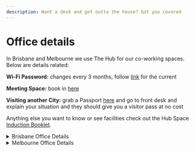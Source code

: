 ```yaml
---
description: Want a desk and get outta the house? Got you covered
---
```


# Office details

In Brisbane and Melbourne we use The Hub for our co-working spaces. Below are details related:

**Wi-Fi Password:** changes every 3 months, follow [link](https://info.hubaustralia.com/hub-member-wifi-password) for the current

**Meeting Space:** book in [here](https://members.hubaustralia.com/login)

**Visiting another City:** grab a Passport [here](https://members.hubaustralia.com/hub-passport) and go to front desk and explain your situation and they should give you a visitor pass at no cost

Anything else you want to know or see facilities check out the Hub Space [Induction Booklet](https://sixpivot.sharepoint.com/sites/HR/Shared%20Documents/Forms/AllItems.aspx?id=%2Fsites%2FHR%2FShared%20Documents%2FBrisbane%20Office%20Space%2Fhub%2Danzac%2Dsquare%2Dinduction%2Dbooklet%2Epdf\&parent=%2Fsites%2FHR%2FShared%20Documents%2FBrisbane%20Office%20Space\&p=true\&ga=1).

<details>

<summary>Brisbane Office Details</summary>

**Address:**

Hub Anzac Square, 200 Adelaide Street, Brisbane

**Lift Pass:**

After 9am head to level 6 and ask for a day pass.&#x20;

**SixPivot Working Area:**

You're welcome to work anywhere in the Hub - we do not have a dedicated working space. But most prefer to work on the co-working desks on Level 4.&#x20;

**Parking:**

Best/reasonably priced car parks are King George Square or David Jones

**Train Stations:**

Roma Street is 596m away and Central is 135m away from our office.

**Meeting Space:**

To book meeting spaces please ask the desk staff on Level 6 to help you.&#x20;

**Kitchen Facilities:**&#x20;

There is a small kitchen on level 4. A comprehensive kitchen on level 5. A coffee shop on level 6. You can also access the rooftop area.

</details>

<details>

<summary>Melbourne Office Details</summary>

**Address:** Hub Collins Street, 162 Collins Street, Melbourne

**Building Pass:**

For your first trip head to level 3 to the welcome desk and ask for your pass. You are registered under your name and SixPivot.

**Deliveries to the offices:**

If you need to send any deliveries to our office, please address the parcel for delivery to SixPivot Pty Ltd, Level 3 reception, 162 Collins Street, Melbourne, 3000.

**SixPivot Working Area:**

We are on Level 3 with permanent desks. Go through the doors from the main reception area.&#x20;

**Parking:**

Suggest taking the train in and walking or using the tram.

If you find reasonably priced parking close by, please update this page.

**Bike Racks:**

We have access to the locked cages for anyone wanting to ride to the office. Please note the bike rack has to be added to your security card and attracts a monthly cost. SixPivot is happy to add this to anyone who wants to ride to the office, please message Jayne or ask at the welcome desk within the office for this facility to be added to your name.

**Train Stations:**

Flinders Street Station is the closest - then walk up Swanston and turn right into Collins, the building will be in the left of the street.&#x20;

You could also use Southern Cross and take a tram down Collins.

**Kitchen Facilities:**&#x20;

There is a small kitchen on level 3 which also has a barista who will charge you for coffee. A comprehensive member kitchen is on on level 2 (our level) - it has everything you'll need.&#x20;

</details>
